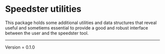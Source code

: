 # Speedster utilities
This package holds some additional utilities and data structures that reveal useful and sometiems essential to provide a good and robust interface between the user and the speedster tool.

---
Version = 0.1.0